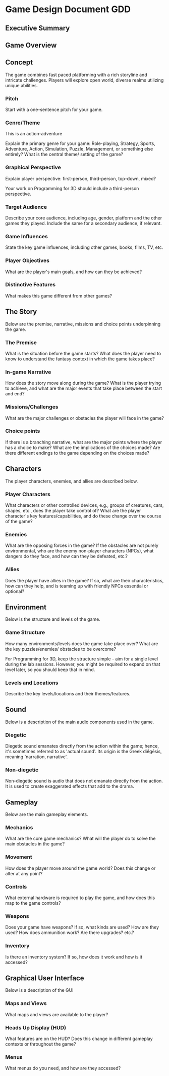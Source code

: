 # Game Design Document GDD
## Executive Summary


## Game Overview
## Concept
The game combines fast paced platforming with a rich storyline and intricate challenges. Players will explore open world, diverse realms utilizing unique abilities.

### ​Pitch

Start with a one-sentence pitch for your game.

### ​Genre/Theme

This is an action-adventure 

Explain the primary genre for your game: Role-playing, Strategy, Sports, Adventure, Action, Simulation, Puzzle, Management, or something else entirely? What is the central theme/ setting of the game?

### ​Graphical Perspective

Explain player perspective: first-person, third-person, top-down, mixed?

Your work on Programming for 3D should include a third-person perspective.

### ​Target Audience

Describe your core audience, including age, gender, platform and the other games they played. Include the same for a secondary audience, if relevant.

### ​Game Influences

State the key game influences, including other games, books, films, TV, etc.

### ​Player Objectives

What are the player's main goals, and how can they be achieved?

### ​Distinctive Features

What makes this game different from other games?

## ​The Story

Below are the premise, narrative, missions and choice points underpinning the game.

### ​The Premise

What is the situation before the game starts? What does the player need to know to understand the fantasy context in which the game takes place?

### ​In-game Narrative

How does the story move along during the game? What is the player trying to achieve, and what are the major events that take place between the start and end?

### ​Missions/Challenges

What are the major challenges or obstacles the player will face in the game?

### ​Choice points

If there is a branching narrative, what are the major points where the player has a choice to make? What are the implications of the choices made? Are there different endings to the game depending on the choices made?

## Characters

The player characters, enemies, and allies are described below.

### Player Characters

What characters or other controlled devices, e.g., groups of creatures, cars, shapes, etc., does the player take control of? What are the player character's key features/capabilities, and do these change over the course of the game?

### Enemies

What are the opposing forces in the game? If the obstacles are not purely environmental, who are the enemy non-player characters (NPCs), what dangers do they face, and how can they be defeated, etc.?

### Allies

Does the player have allies in the game? If so, what are their characteristics, how can they help, and is teaming up with friendly NPCs essential or optional?

## ​Environment

Below is the structure and levels of the game.

### ​Game Structure

How many environments/levels does the game take place over? What are the key puzzles/enemies/ obstacles to be overcome?

For Programming for 3D, keep the structure simple - aim for a single level during the lab sessions. However, you might be required to expand on that level later, so you should keep that in mind.

### ​Levels and Locations

Describe the key levels/locations and their themes/features.

## Sound

Below is a description of the main audio components used in the game.

### Diegetic

Diegetic sound emanates directly from the action within the game; hence, it's sometimes referred to as 'actual sound'. Its origin is the Greek diḗgēsis, meaning 'narration, narrative'.

### Non-diegetic

Non-diegetic sound is audio that does not emanate directly from the action. It is used to create exaggerated effects that add to the drama.

## ​Gameplay

Below are the main gameplay elements.

### ​Mechanics

What are the core game mechanics? What will the player do to solve the main obstacles in the game?

### ​Movement

How does the player move around the game world? Does this change or alter at any point?

### ​Controls

What external hardware is required to play the game, and how does this map to the game controls?

### ​Weapons

Does your game have weapons? If so, what kinds are used? How are they used? How does ammunition work? Are there upgrades? etc.?

### ​Inventory

Is there an inventory system? If so, how does it work and how is it accessed?

## Graphical User Interface

Below is a description of the GUI

### ​Maps and Views

What maps and views are available to the player?

### ​Heads Up Display (HUD)

What features are on the HUD? Does this change in different gameplay contexts or throughout the game?

### ​Menus

What menus do you need, and how are they accessed?